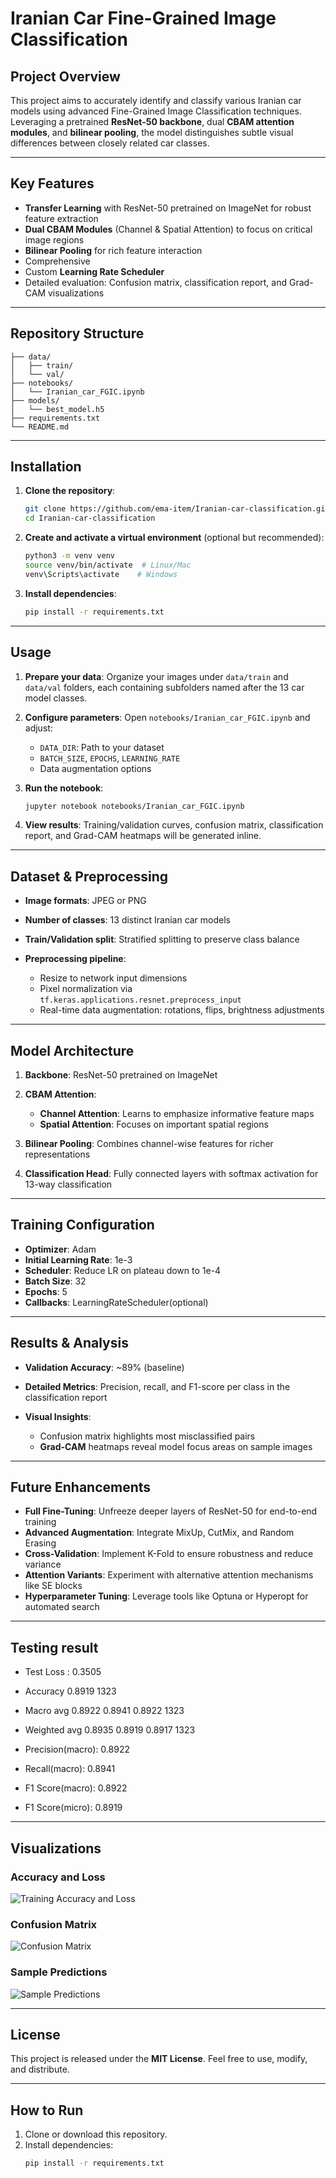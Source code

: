 # Iranian Car Fine-Grained Image Classification

## Project Overview

This project aims to accurately identify and classify various Iranian car models using advanced Fine-Grained Image Classification techniques. Leveraging a pretrained **ResNet-50 backbone**, dual **CBAM attention modules**, and **bilinear pooling**, the model distinguishes subtle visual differences between closely related car classes.

---

## Key Features

* **Transfer Learning** with ResNet-50 pretrained on ImageNet for robust feature extraction
* **Dual CBAM Modules** (Channel & Spatial Attention) to focus on critical image regions
* **Bilinear Pooling** for rich feature interaction
* Comprehensive
* Custom **Learning Rate Scheduler**
* Detailed evaluation: Confusion matrix, classification report, and Grad-CAM visualizations

---

## Repository Structure

```plaintext
├── data/
│   ├── train/
│   └── val/
├── notebooks/
│   └── Iranian_car_FGIC.ipynb
├── models/
│   └── best_model.h5
├── requirements.txt
└── README.md
```

---

## Installation

1. **Clone the repository**:

   ```bash
   git clone https://github.com/ema-item/Iranian-car-classification.git
   cd Iranian-car-classification
   ```
2. **Create and activate a virtual environment** (optional but recommended):

   ```bash
   python3 -m venv venv
   source venv/bin/activate  # Linux/Mac
   venv\Scripts\activate    # Windows
   ```
3. **Install dependencies**:

   ```bash
   pip install -r requirements.txt
   ```

---

## Usage

1. **Prepare your data**: Organize your images under `data/train` and `data/val` folders, each containing subfolders named after the 13 car model classes.
2. **Configure parameters**: Open `notebooks/Iranian_car_FGIC.ipynb` and adjust:

   * `DATA_DIR`: Path to your dataset
   * `BATCH_SIZE`, `EPOCHS`, `LEARNING_RATE`
   * Data augmentation options
3. **Run the notebook**:

   ```bash
   jupyter notebook notebooks/Iranian_car_FGIC.ipynb
   ```
4. **View results**: Training/validation curves, confusion matrix, classification report, and Grad-CAM heatmaps will be generated inline.

---

## Dataset & Preprocessing

* **Image formats**: JPEG or PNG
* **Number of classes**: 13 distinct Iranian car models
* **Train/Validation split**: Stratified splitting to preserve class balance
* **Preprocessing pipeline**:

  * Resize to network input dimensions
  * Pixel normalization via `tf.keras.applications.resnet.preprocess_input`
  * Real-time data augmentation: rotations, flips, brightness adjustments

---

## Model Architecture

1. **Backbone**: ResNet-50 pretrained on ImageNet
2. **CBAM Attention**:

   * **Channel Attention**: Learns to emphasize informative feature maps
   * **Spatial Attention**: Focuses on important spatial regions
3. **Bilinear Pooling**: Combines channel-wise features for richer representations
4. **Classification Head**: Fully connected layers with softmax activation for 13-way classification

---

## Training Configuration

* **Optimizer**: Adam
* **Initial Learning Rate**: 1e-3
* **Scheduler**: Reduce LR on plateau down to 1e-4
* **Batch Size**: 32
* **Epochs**: 5
* **Callbacks**: LearningRateScheduler(optional)

---

## Results & Analysis

* **Validation Accuracy**: \~89% (baseline)
* **Detailed Metrics**: Precision, recall, and F1-score per class in the classification report
* **Visual Insights**:

  * Confusion matrix highlights most misclassified pairs
  * **Grad-CAM** heatmaps reveal model focus areas on sample images

---

## Future Enhancements

* **Full Fine-Tuning**: Unfreeze deeper layers of ResNet-50 for end-to-end training
* **Advanced Augmentation**: Integrate MixUp, CutMix, and Random Erasing
* **Cross-Validation**: Implement K-Fold to ensure robustness and reduce variance
* **Attention Variants**: Experiment with alternative attention mechanisms like SE blocks
* **Hyperparameter Tuning**: Leverage tools like Optuna or Hyperopt for automated search

---

## Testing result

- Test Loss : 0.3505
- Accuracy                         0.8919      1323
- Macro avg     0.8922    0.8941    0.8922      1323
- Weighted avg     0.8935    0.8919    0.8917      1323

- Precision(macro): 0.8922
- Recall(macro):    0.8941
- F1 Score(macro):  0.8922
- F1 Score(micro):  0.8919

---

## Visualizations

### Accuracy and Loss

![Training Accuracy and Loss](download.png)

### Confusion Matrix

![Confusion Matrix](download(1).png)

### Sample Predictions

![Sample Predictions](download(2).png)

---

## License

This project is released under the **MIT License**. Feel free to use, modify, and distribute.

---
## How to Run

1. Clone or download this repository.
2. Install dependencies:
   ```bash
   pip install -r requirements.txt
